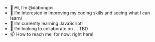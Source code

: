 - 👋 Hi, I’m @dabongos
- 👀 I’m interested in improving my coding skills and seeing what I can learn/
- 🌱 I’m currently learning JavaScript!
- 💞️ I’m looking to collaborate on ... TBD
- 📫 How to reach me, for now: right here!

<!---
dabongos/dabongos is a ✨ special ✨ repository because its `README.md` (this file) appears on your GitHub profile.
You can click the Preview link to take a look at your changes.
--->

